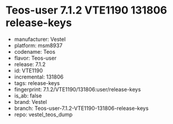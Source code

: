 # Teos-user 7.1.2 VTE1190 131806 release-keys
- manufacturer: Vestel
- platform: msm8937
- codename: Teos
- flavor: Teos-user
- release: 7.1.2
- id: VTE1190
- incremental: 131806
- tags: release-keys
- fingerprint: 7.1.2/VTE1190/131806:user/release-keys
- is_ab: false
- brand: Vestel
- branch: Teos-user-7.1.2-VTE1190-131806-release-keys
- repo: vestel_teos_dump
